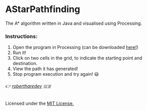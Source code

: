 # AStarPathfinding
 The A* algorithm written in Java and visualised using Processing.

### Instructions:
1. Open the program in Processing (can be downloaded [here!](https://processing.org/download/))
2. Run it!
3. Click on two cells in the grid, to indicate the starting point and destination.
4. View the path it has generated!
5. Stop program execution and try again! 😃

###### 👉 [robertharedev](https://github.com/robertharedev) 🇬🇧

Licensed under the [MIT License.](LICENSE)
